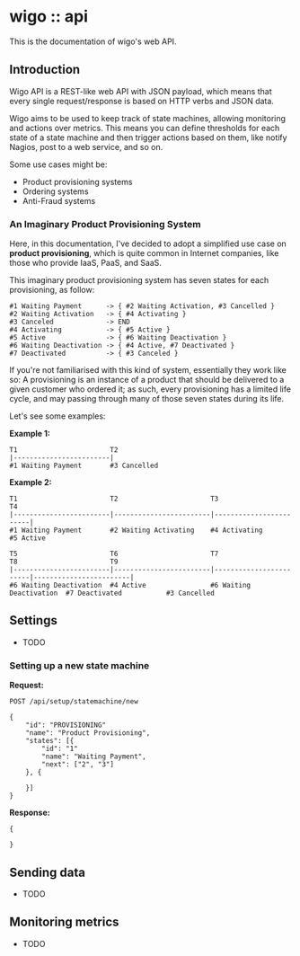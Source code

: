 # wigo :: api

This is the documentation of wigo's web API.

## Introduction

Wigo API is a REST-like web API with JSON payload, which means that every single request/response is based on HTTP verbs and JSON data.

Wigo aims to be used to keep track of state machines, allowing monitoring and actions over metrics. This means you can define thresholds for each state of a state machine and then trigger actions based on them, like notify Nagios, post to a web service, and so on.

Some use cases might be:

* Product provisioning systems
* Ordering systems
* Anti-Fraud systems

### An Imaginary Product Provisioning System

Here, in this documentation, I've decided to adopt a simplified use case on **product provisioning**, which is quite common in Internet companies, like those who provide IaaS, PaaS, and SaaS.

This imaginary product provisioning system has seven states for each provisioning, as follow:

    #1 Waiting Payment      -> { #2 Waiting Activation, #3 Cancelled }
    #2 Waiting Activation   -> { #4 Activating }
    #3 Canceled             -> END
    #4 Activating           -> { #5 Active }
    #5 Active               -> { #6 Waiting Deactivation }
    #6 Waiting Deactivation -> { #4 Active, #7 Deactivated }
    #7 Deactivated          -> { #3 Canceled }

If you're not familiarised with this kind of system, essentially they work like so: A provisioning is an instance of a product that should be delivered to a given customer who ordered it; as such, every provisioning has a limited life cycle, and may passing through many of those seven states during its life.

Let's see some examples:

**Example 1:**

    T1                       T2
    |------------------------|
    #1 Waiting Payment       #3 Cancelled

**Example 2:**

    T1                       T2                       T3                       T4
    |------------------------|------------------------|------------------------|
    #1 Waiting Payment       #2 Waiting Activating    #4 Activating            #5 Active

    T5                       T6                       T7                       T8                       T9
    |------------------------|------------------------|------------------------|------------------------|
    #6 Waiting Deactivation  #4 Active                #6 Waiting Deactivation  #7 Deactivated           #3 Cancelled

## Settings

* TODO

### Setting up a new state machine

**Request:**

    POST /api/setup/statemachine/new
    
    {
        "id": "PROVISIONING"
        "name": "Product Provisioning",
        "states": [{
            "id": "1"
            "name": "Waiting Payment",
            "next": ["2", "3"]
        }, {
            
        }]
    }

**Response:**

    {
        
    }

## Sending data

* TODO

## Monitoring metrics

* TODO

